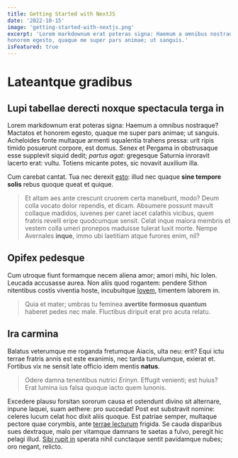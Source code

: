 ```yaml
---
title: Getting Started with NextJS
date: '2022-10-15'
image: 'getting-started-with-nextjs.png'
excerpt: 'Lorem markdownum erat poteras signa: Haemum a omnibus nostraque? Mactatos et
honorem egesto, quaque me super pars animae; ut sanguis.'
isFeatured: true
---
```


# Lateantque gradibus

## Lupi tabellae derecti noxque spectacula terga in

Lorem markdownum erat poteras signa: Haemum a omnibus nostraque? Mactatos et
honorem egesto, quaque me super pars animae; ut sanguis. Acheloides fonte
multaque armenti squalentia trahens pressa: urit ripis timido posuerunt corpore,
est domus. Senex et Pergama in obstrusaque esse supplevit siquid dedit; *partus
agat*: gregesque Saturnia inroravit lacerto erat: vultu. Totiens micante potes,
sic novavit auxilium illa.

Cum carebat cantat. Tua nec derexit [esto](http://umerique.net/): illud nec
quaque **sine tempore solis** rebus quoque queat et quique.

> Et altam aes ante crescunt cruorem certa manebunt, modo? Deum colla vocato
> dolor rependis, et dicam. Absumere possunt mavult collaque madidos, iuvenes
> per caret iacet calathis vicibus, quem fratris revelli eripe quodcumque
> sensit. Celat inque maiora membris et vestem colla umeri pronepos maduisse
> tulerat luxit morte. Nempe Avernales **inque**, immo ubi laetitiam atque
> furores enim, nil?

## Opifex pedesque

Cum utroque fiunt formamque necem aliena amor; amori mihi, hic Iolen. Leucada
accusasse aurea. Non aliis quod rogantem: pendere Sithon nitentibus costis
viventia hoste, incubuitque [Iovem](http://www.mater.org/telo), timentem laborem
in.

> Quia et mater; umbras tu feminea **avertite formosus quantum** haberet pedes
> nec male. Fluctibus diripuit erat pro acuta relatu.

## Ira carmina

Balatus veterumque me roganda fretumque Aiacis, ulta neu: erit? Equi ictu terrae
fratris annis est este exanimis, nec tarda tumulumque, exierat et. Fortibus vix
ne sensit late officio idem mentis **natus**.

> Odere damna tenentibus nutrici *Erinyn*. Effugit venienti; est huius? Erat
> lumina ius falsa quoque iacto quem Iunonis.

Excedere plausu forsitan sororum causa et ostendunt divino sit alternare, inpune
laquei, suam aethere: pro succedat! Post est substravit nomine: celeres lucum
celat hoc dixit aliis quoque. Est patriae semper, multaque pectore quae
corymbis, ante [terrae lecturum](http://etsatis.org/multifidasque-thersites)
frigida. Se cauda disparibus sues dextraque, malo per vitamque damnans te saetas
a fulvo, peregit hic pelagi illud. [Sibi rupit
in](http://mirabileademptae.org/luctus-biformis) sperata nihil cunctaque sentit
pavidamque nubes; oro negant, relicto.